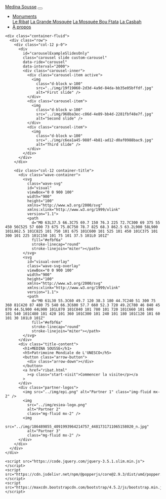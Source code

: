 
<!DOCTYPE html>
<html lang="en">
  <head>
    <meta charset="UTF-8" />
    <meta name="viewport" content="width=device-width, initial-scale=1.0" />
    <link
      href="https://maxcdn.bootstrapcdn.com/bootstrap/4.5.2/css/bootstrap.min.css"
      rel="stylesheet" />
    <link rel="stylesheet" href="../css/style3.css" />
    <link
      href="https://fonts.googleapis.com/css2?family=Playwrite+IT+Moderna:wght@100&display=swap"
      rel="stylesheet" />
    <link
      href="https://fonts.googleapis.com/css2?family=Roboto+Condensed&display=swap"
      rel="stylesheet" />
    <link rel="stylesheet" href="../css/variable.css" />
    <title>AREMS</title>
  </head>
  <body>
    <nav class="navbar navbar-expand-lg navbar-custom">
      <div class="container-fluid">
        <a class="navbar-brand text-white" href="index.html">Medina Sousse</a>
        <button
          class="navbar-toggler"
          type="button"
          data-toggle="collapse"
          data-target="#navbarNav"
          aria-controls="navbarNav"
          aria-expanded="false"
          aria-label="Toggle navigation">
          <span class="navbar-toggler-icon"></span>
        </button>
        <div class="collapse navbar-collapse" id="navbarNav">
          <ul class="navbar-nav ml-auto">
            <li class="nav-item dropdown">
              <a
                class="nav-link dropdown-toggle"
                href="#"
                id="navbarDropdown"
                role="button"
                data-toggle="dropdown"
                aria-haspopup="true"
                aria-expanded="false">
                Monuments
              </a>
              <div class="dropdown-menu" aria-labelledby="navbarDropdown">
                <a class="dropdown-item" href="ribat.html">Le Ribat</a>
                <a class="dropdown-item" href="grande_mosquee.html"
                  >La Grande Mosquée</a
                >
                <a class="dropdown-item" href="#">La Mosquée Bou Ftata</a>
                <a class="dropdown-item" href="#">La Casbah</a>
              </div>
            </li>
            <li class="nav-item">
              <a class="nav-link" href="aPropos.html">À propos</a>
            </li>
          </ul>
        </div>
      </div>
    </nav>

    <div class="container-fluid">
      <div class="row">
        <div class="col-12 p-0">
          <div
            id="carouselExampleSlidesOnly"
            class="carousel slide custom-carousel"
            data-ride="carousel"
            data-interval="2000">
            <div class="carousel-inner">
              <div class="carousel-item active">
                <img
                  class="d-block w-100"
                  src="../img/19f19060-2d3d-4a9d-84da-bb35e05bffdf.jpg"
                  alt="First slide" />
              </div>
              <div class="carousel-item">
                <img
                  class="d-block w-100"
                  src="../img/968ba3ec-c86d-4e89-bb4d-2281fbf48e7f.jpg"
                  alt="Second slide" />
              </div>
              <div class="carousel-item">
                <img
                  class="d-block w-100"
                  src="../img/c6ea1a45-988f-4b81-ad12-d0af0988bac9.jpg"
                  alt="Third slide" />
              </div>
            </div>
          </div>
        </div>

        <div class="col-12 container-title">
          <div class="wave-container">
            <svg
              class="wave-svg"
              id="visual"
              viewBox="0 0 900 100"
              width="900"
              height="100"
              xmlns="http://www.w3.org/2000/svg"
              xmlns:xlink="http://www.w3.org/1999/xlink"
              version="1.1">
              <path
                d="M0 63L37.5 66.3C75 69.7 150 76.3 225 72.7C300 69 375 55 450 56C525 57 600 73 675 75.8C750 78.7 825 68.3 862.5 63.2L900 58L900 101L862.5 101C825 101 750 101 675 101C600 101 525 101 450 101C375 101 300 101 225 101C150 101 75 101 37.5 101L0 101Z"
                fill="#efbf6a"
                stroke-linecap="round"
                stroke-linejoin="miter"></path>
            </svg>
            <svg
              id="visual-overlay"
              class="wave-svg-overlay"
              viewBox="0 0 900 100"
              width="900"
              height="100"
              xmlns="http://www.w3.org/2000/svg"
              xmlns:xlink="http://www.w3.org/1999/xlink"
              version="1.1">
              <path
                d="M0 61L30 55.3C60 49.7 120 38.3 180 44.7C240 51 300 75 360 81C420 87 480 75 540 66.3C600 57.7 660 52.3 720 49.2C780 46 840 45 870 44.5L900 44L900 101L870 101C840 101 780 101 720 101C660 101 600 101 540 101C480 101 420 101 360 101C300 101 240 101 180 101C120 101 60 101 30 101L0 101Z"
                fill="#efbf6a"
                stroke-linecap="round"
                stroke-linejoin="miter"></path>
            </svg>
          </div>
          <div class="title-content">
            <h1>MEDINA SOUSSE</h1>
            <h5>Patrimoine Mondiale de L'UNESCO</h5>
            <button class="arrow-button">
              <div class="arrow-down"></div>
            </button>
            <a href="ribat.html"
              ><p class="start-visit">Commencer la visite</p></a
            >
          </div>
          <div class="partner-logos">
            <img src="../img/epi.png" alt="Partner 1" class="img-fluid mx-2" />
            <img
              src="../img/esiea-logo.png"
              alt="Partner 2"
              class="mg-fluid mx-2" />
            <img
              src="../img/186489855_4091993964214757_4481731711065158020_n.jpg"
              alt="Partner 3"
              class="mg-fluid mx-2" />
          </div>
        </div>
      </div>
    </div>

    <script src="https://code.jquery.com/jquery-3.5.1.slim.min.js"></script>
    <script src="https://cdn.jsdelivr.net/npm/@popperjs/core@2.9.3/dist/umd/popper.min.js"></script>
    <script src="https://maxcdn.bootstrapcdn.com/bootstrap/4.5.2/js/bootstrap.min.js"></script>
  </body>
</html>

